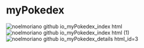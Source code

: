 # myPokedex


![noelmoriano github io_myPokedex_index html](https://user-images.githubusercontent.com/45921957/144870284-406a6a93-9501-495a-99c7-91ae57aa469e.png)
![noelmoriano github io_myPokedex_index html (1)](https://user-images.githubusercontent.com/45921957/144870315-5fe90844-a3b6-491a-aff9-678247abe008.png)
![noelmoriano github io_myPokedex_details html_id=3](https://user-images.githubusercontent.com/45921957/144870328-77793ef4-314c-4c62-a2df-d8d9dea60d63.png)
